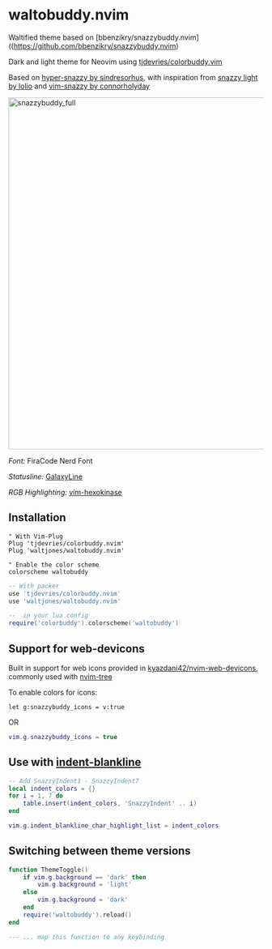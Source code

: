 # waltobuddy.nvim

Waltified theme based on [bbenzikry/snazzybuddy.nvim]((https://github.com/bbenzikry/snazzybuddy.nvim)


Dark and light theme for Neovim using [tjdevries/colorbuddy.vim](https://github.com/tjdevries/colorbuddy.vim)

Based on [hyper-snazzy by sindresorhus](https://github.com/sindresorhus/hyper-snazzy), with inspiration from [snazzy light by lolio](https://github.com/loilo/vscode-snazzy-light) and [vim-snazzy by connorholyday](https://github.com/connorholyday/vim-snazzy)

<img width="695" alt="snazzybuddy_full" src="https://user-images.githubusercontent.com/1993348/113155528-c7599b00-9241-11eb-9cae-dc71b3e090e4.png">

*Font:* FiraCode Nerd Font

*Statusline:* [GalaxyLine](https://github.com/glepnir/galaxyline.nvim)

*RGB Highlighting:* [vim-hexokinase](https://github.com/RRethy/vim-hexokinase)


## Installation

```vim
" With Vim-Plug
Plug 'tjdevries/colorbuddy.nvim'
Plug 'waltjones/waltobuddy.nvim'

" Enable the color scheme
colorscheme waltobuddy
```

```lua
-- With packer
use 'tjdevries/colorbuddy.nvim'
use 'waltjones/waltobuddy.nvim'
```

```lua
--  in your lua config
require('colorbuddy').colorscheme('waltobuddy')
```


## Support for web-devicons
Built in support for web icons provided in [kyazdani42/nvim-web-devicons](https://github.com/kyazdani42/nvim-web-devicons), commonly used with [nvim-tree](https://github.com/kyazdani42/nvim-tree.lua)

To enable colors for icons:

```vim
let g:snazzybuddy_icons = v:true
```

OR

```lua
vim.g.snazzybuddy_icons = true
```

## Use with [indent-blankline](https://github.com/lukas-reineke/indent-blankline.nvim)

```lua
-- Add SnazzyIndent1 - SnazzyIndent7
local indent_colors = {}
for i = 1, 7 do
    table.insert(indent_colors, 'SnazzyIndent' .. i)
end

vim.g.indent_blankline_char_highlight_list = indent_colors
```

## Switching between theme versions

```lua
function ThemeToggle()
    if vim.g.background == 'dark' then
        vim.g.background = 'light'
    else
        vim.g.background = 'dark'
    end
    require('waltobuddy').reload()
end

--- ... map this function to any keybinding
```

